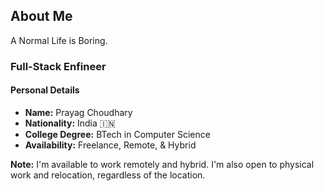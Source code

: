 
## About Me

A Normal Life is Boring.

### Full-Stack Enfineer

#### Personal Details
- **Name:** Prayag Choudhary
- **Nationality:** India 🇮🇳
- **College Degree:** BTech in Computer Science
- **Availability:** Freelance, Remote, & Hybrid


**Note:** I'm available to work remotely and hybrid. I'm also open to physical work and relocation, regardless of the location.
